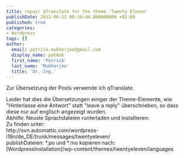 ```yaml
---
title: repair qTranslate for the theme 'Twenty Eleven'
publishDate: 2012-06-12 00:36:44.000000000 +02:00
published: true
categories:
- Wordpress
tags: []
author:
  email: patrick.mukherjee@gmail.com
  display_name: patmuk
  first_name: 'Patrick'
  last_name: 'Mukherjee'
  title: 'Dr.-Ing.'
---
```

<p>Zur Übersetzung der Posts verwende ich qTranslate.</p>
<p>Leider hat dies die Übersetzungen einiger der Theme-Elemente, wie "Hinterlasse eine Antwort" statt "leave a reply"
  überschrieben, so dass diese nur auf englisch angezeigt wurden.<br />
  Abhilfe: Neuste Sprachdateien runterladen und installieren:<br />
  Zu finden unter:<br />
  http://svn.automattic.com/wordpress-i18n/de_DE/trunk/messages/twentyeleven/<br />
  publishDateien: *.po und *.mo kopieren nach:<br />
  [WordpressInstallation]/wp-content/themes/twentyeleven/languages
